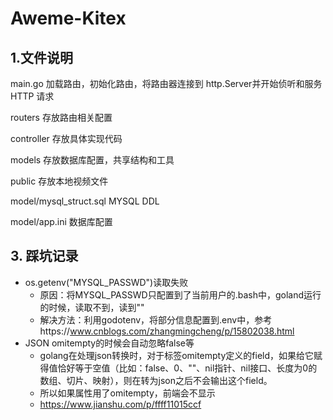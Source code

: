 # Aweme-Kitex
## 1.文件说明

main.go                     加载路由，初始化路由，将路由器连接到 http.Server并开始侦听和服务 HTTP 请求

routers                     存放路由相关配置

controller                  存放具体实现代码

models                      存放数据库配置，共享结构和工具

public                      存放本地视频文件


model/mysql_struct.sql      MYSQL DDL

model/app.ini               数据库配置


## 3. 踩坑记录
- os.getenv("MYSQL_PASSWD")读取失败
  - 原因：将MYSQL_PASSWD只配置到了当前用户的.bash中，goland运行的时候，读取不到，读到""
  - 解决方法：利用godotenv，将部分信息配置到.env中，参考https://www.cnblogs.com/zhangmingcheng/p/15802038.html
- JSON omitempty的时候会自动忽略false等
  - golang在处理json转换时，对于标签omitempty定义的field，如果给它赋得值恰好等于空值（比如：false、0、""、nil指针、nil接口、长度为0的数组、切片、映射），则在转为json之后不会输出这个field。
  - 所以如果属性用了omitempty，前端会不显示
  - https://www.jianshu.com/p/ffff11015ccf
  